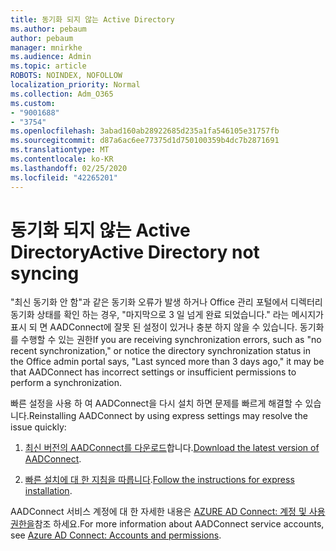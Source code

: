 ```yaml
---
title: 동기화 되지 않는 Active Directory
ms.author: pebaum
author: pebaum
manager: mnirkhe
ms.audience: Admin
ms.topic: article
ROBOTS: NOINDEX, NOFOLLOW
localization_priority: Normal
ms.collection: Adm_O365
ms.custom:
- "9001688"
- "3754"
ms.openlocfilehash: 3abad160ab28922685d235a1fa546105e31757fb
ms.sourcegitcommit: d87a6ac6ee77375d1d750100359b4dc7b2871691
ms.translationtype: MT
ms.contentlocale: ko-KR
ms.lasthandoff: 02/25/2020
ms.locfileid: "42265201"
---
```

# <a name="active-directory-not-syncing"></a><span data-ttu-id="2fbe2-102">동기화 되지 않는 Active Directory</span><span class="sxs-lookup"><span data-stu-id="2fbe2-102">Active Directory not syncing</span></span>

<span data-ttu-id="2fbe2-103">"최신 동기화 안 함"과 같은 동기화 오류가 발생 하거나 Office 관리 포털에서 디렉터리 동기화 상태를 확인 하는 경우, "마지막으로 3 일 넘게 완료 되었습니다." 라는 메시지가 표시 되 면 AADConnect에 잘못 된 설정이 있거나 충분 하지 않을 수 있습니다. 동기화를 수행할 수 있는 권한</span><span class="sxs-lookup"><span data-stu-id="2fbe2-103">If you are receiving synchronization errors, such as "no recent synchronization," or notice the directory synchronization status in the Office admin portal says, "Last synced more than 3 days ago," it may be that AADConnect has incorrect settings or insufficient permissions to perform a synchronization.</span></span>  

<span data-ttu-id="2fbe2-104">빠른 설정을 사용 하 여 AADConnect을 다시 설치 하면 문제를 빠르게 해결할 수 있습니다.</span><span class="sxs-lookup"><span data-stu-id="2fbe2-104">Reinstalling AADConnect by using express settings may resolve the issue quickly:</span></span>

1. <span data-ttu-id="2fbe2-105">[최신 버전의 AADConnect를 다운로드](https://go.microsoft.com/fwlink/?LinkId=615771)합니다.</span><span class="sxs-lookup"><span data-stu-id="2fbe2-105">[Download the latest version of AADConnect](https://go.microsoft.com/fwlink/?LinkId=615771).</span></span>

2. <span data-ttu-id="2fbe2-106">[빠른 설치에 대 한 지침을 따릅니다](https://docs.microsoft.com/azure/active-directory/hybrid/how-to-connect-install-express).</span><span class="sxs-lookup"><span data-stu-id="2fbe2-106">[Follow the instructions for express installation](https://docs.microsoft.com/azure/active-directory/hybrid/how-to-connect-install-express).</span></span>

<span data-ttu-id="2fbe2-107">AADConnect 서비스 계정에 대 한 자세한 내용은 [AZURE AD Connect: 계정 및 사용 권한을](https://docs.microsoft.com/azure/active-directory/hybrid/reference-connect-accounts-permissions)참조 하세요.</span><span class="sxs-lookup"><span data-stu-id="2fbe2-107">For more information about AADConnect service accounts, see [Azure AD Connect: Accounts and permissions](https://docs.microsoft.com/azure/active-directory/hybrid/reference-connect-accounts-permissions).</span></span>
